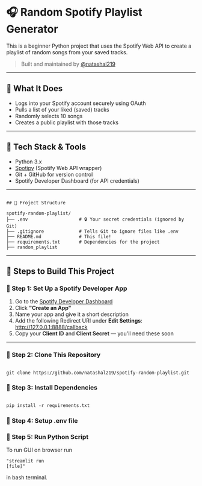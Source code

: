 # 🎧 Random Spotify Playlist Generator

This is a beginner Python project that uses the Spotify Web API to create a playlist of random songs from your saved tracks.

> Built and maintained by [@natashal219](https://github.com/natashal219)

---

## 🚀 What It Does

- Logs into your Spotify account securely using OAuth
- Pulls a list of your liked (saved) tracks
- Randomly selects 10 songs
- Creates a public playlist with those tracks

---

## 🧰 Tech Stack & Tools

- Python 3.x
- [Spotipy](https://spotipy.readthedocs.io/) (Spotify Web API wrapper)
- Git + GitHub for version control
- Spotify Developer Dashboard (for API credentials)

---
<pre><code>
## 📁 Project Structure

spotify-random-playlist/
├── .env                   # 🔒 Your secret credentials (ignored by Git)
├── .gitignore             # Tells Git to ignore files like .env
├── README.md              # This file!
├── requirements.txt       # Dependencies for the project
├── random_playlist
</pre></code>
  
---
## 🧱 Steps to Build This Project

### 🔹 Step 1: Set Up a Spotify Developer App

1. Go to the [Spotify Developer Dashboard](https://developer.spotify.com/dashboard)
2. Click **"Create an App"**
3. Name your app and give it a short description
4. Add the following Redirect URI under **Edit Settings**: http://127.0.0.1:8888/callback
5. Copy your **Client ID** and **Client Secret** — you'll need these soon

---

### 🔹 Step 2: Clone This Repository

<pre><code>
git clone https://github.com/natashal219/spotify-random-playlist.git
</pre></code>

### 🔹 Step 3: Install Dependencies

<pre><code>
pip install -r requirements.txt
</pre></code>

### 🔹 Step 4: Setup .env file

### 🔹 Step 5: Run Python Script
To run GUI on browser run <pre><code>"streamlit run [file]"</pre></code> in bash terminal.


